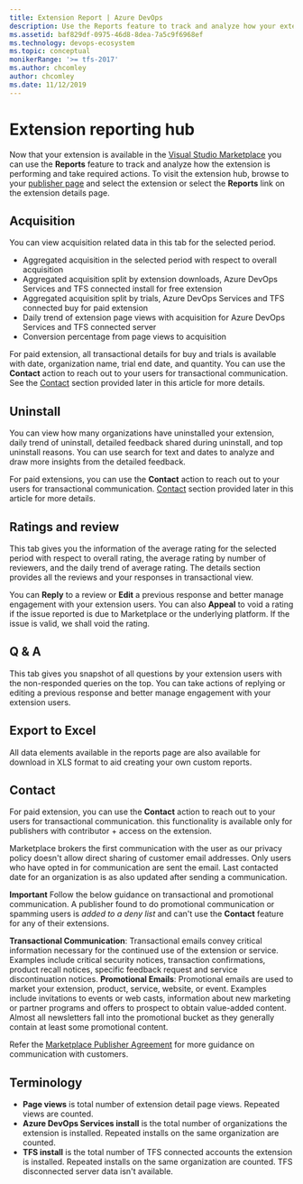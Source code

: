 ```yaml
---
title: Extension Report | Azure DevOps
description: Use the Reports feature to track and analyze how your extension is performing and take required actions. 
ms.assetid: baf829df-0975-46d8-8dea-7a5c9f6968ef
ms.technology: devops-ecosystem
ms.topic: conceptual
monikerRange: '>= tfs-2017'
ms.author: chcomley
author: chcomley
ms.date: 11/12/2019
---
```


# Extension reporting hub

Now that your extension is available in the [Visual Studio Marketplace](/azure/devops/extend/extension-report) you can use the **Reports** feature to track and analyze how the extension is performing and take required actions.
To visit the extension hub, browse to your [publisher page](https://aka.ms/vsmarketplace-manage) and select the extension or select the **Reports** link on the extension details page.

## Acquisition

You can view acquisition related data in this tab for the selected period.

* Aggregated acquisition in the selected period with respect to overall acquisition
* Aggregated acquisition split by extension downloads, Azure DevOps Services and TFS connected install for free extension
* Aggregated acquisition split by trials, Azure DevOps Services and TFS connected buy for paid extension
* Daily trend of extension page views with acquisition for Azure DevOps Services and TFS connected server
* Conversion percentage from page views to acquisition

For paid extension, all transactional details for buy and trials is available with date, organization name, trial end date, and quantity. You can use the **Contact** action to reach out to your users for transactional communication. See the [Contact](#contact) section provided later in this article for more details.

## Uninstall

You can view how many organizations have uninstalled your extension, daily trend of uninstall, detailed feedback shared during uninstall, and top uninstall reasons.
You can use search for text and dates to analyze and draw more insights from the detailed feedback.

For paid extensions, you can use the **Contact** action to reach out to your users for transactional communication. [Contact](#contact) section provided later in this article for more details.

## Ratings and review

This tab gives you the information of the average rating for the selected period with respect to overall rating, the average rating by number of reviewers, and the daily trend of average rating. The details section provides all the reviews and your responses in transactional view.

You can **Reply** to a review or **Edit** a previous response and better manage engagement with your extension users. You can also **Appeal** to void a rating if the issue reported is due to Marketplace or the underlying platform. If the issue is valid, we shall void the rating.

## Q & A

This tab gives you snapshot of all questions by your extension users with the non-responded queries on the top. You can take actions of replying or editing a previous response and better manage engagement with your extension users.

## Export to Excel

All data elements available in the reports page are also available for download in XLS format to aid creating your own custom reports.

<a id="contact" />

## Contact

For paid extension, you can use the <strong>Contact</strong> action to reach out to your users for transactional communication. this functionality is available only for publishers with contributor + access on the extension.

Marketplace brokers the first communication with the user as our privacy policy doesn't allow direct sharing of customer email addresses. Only users who have opted in for communication are sent the email.
Last contacted date for an organization is as also updated after sending a communication.

**Important** Follow the below guidance on transactional and promotional communication. A publisher found to do promotional communication or spamming users is _added to a deny list_ and can't use the **Contact** feature for any of their extensions.

**Transactional Communication**: Transactional emails convey critical information necessary for the continued use of the extension or service. Examples include critical security notices, transaction confirmations, product recall notices, specific feedback request and service discontinuation notices.
**Promotional Emails**: Promotional emails are used to market your extension, product, service, website, or event. Examples include invitations to events or web casts, information about new marketing or partner programs and offers to prospect to obtain value-added content. Almost all newsletters fall into the promotional bucket as they generally contain at least some promotional content.

Refer the [Marketplace Publisher Agreement](https://aka.ms/vsmarketplace-agreement) for more guidance on communication with customers.

## Terminology

* **Page views** is total number of extension detail page views. Repeated views are counted.
* **Azure DevOps Services install** is the total number of organizations the extension is installed. Repeated installs on the same organization are counted.
* **TFS install** is the total number of TFS connected accounts the extension is installed. Repeated installs on the same organization are counted. TFS disconnected server data isn't available.
